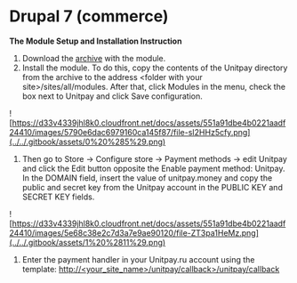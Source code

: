 # Drupal 7 \(commerce\)

**The Module Setup and Installation Instruction**

1. Download the [archive](https://github.com/unitpay/commerce-module) with the module.
2. Install the module. To do this, copy the contents of the Unitpay directory from the archive to the address &lt;folder with your site&gt;/sites/all/modules. After that, click Modules in the menu, check the box next to Unitpay and click Save сonfiguration.

![https://d33v4339jhl8k0.cloudfront.net/docs/assets/551a91dbe4b0221aadf24410/images/5790e6dac6979160ca145f87/file-sI2HHz5cfy.png](../../.gitbook/assets/0%20%285%29.png)

1. Then go to Store -&gt; Configure store -&gt; Payment methods -&gt; edit Unitpay and click the Edit button opposite the Enable payment method: Unitpay. In the DOMAIN field, insert the value of unitpay.money and copy the public and secret key from the Unitpay account in the PUBLIC KEY and SECRET KEY fields.

![https://d33v4339jhl8k0.cloudfront.net/docs/assets/551a91dbe4b0221aadf24410/images/5e68c38e2c7d3a7e9ae90120/file-ZT3pa1HeMz.png](../../.gitbook/assets/1%20%2811%29.png)

1. Enter the payment handler in your Unitpay.ru account using the template: [http://&lt;your\_site\_name&gt;/unitpay/callback&gt;/unitpay/callback](http://<your_site_name>/unitpay/callback>/unitpay/callback)

